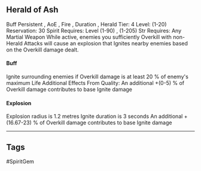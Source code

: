 ## Herald of Ash
Buff
Persistent , AoE , Fire , Duration , Herald
Tier: 4
Level: (1-20)
Reservation: 30 Spirit
Requires: Level (1-90) , (1-205) Str
Requires: Any Martial Weapon
While active, enemies you sufficiently Overkill with non- Herald Attacks will cause an explosion that Ignites nearby enemies based on the Overkill damage dealt.
#### Buff
Ignite surrounding enemies if Overkill damage is at least 20 % of enemy's maximum Life
Additional Effects From Quality:
An additional +(0-5) % of Overkill damage contributes to base Ignite damage
#### Explosion
Explosion radius is 1.2 metres
Ignite duration is 3 seconds
An additional +(16.67-23) % of Overkill damage contributes to base Ignite damage

---
## Tags
#SpiritGem
